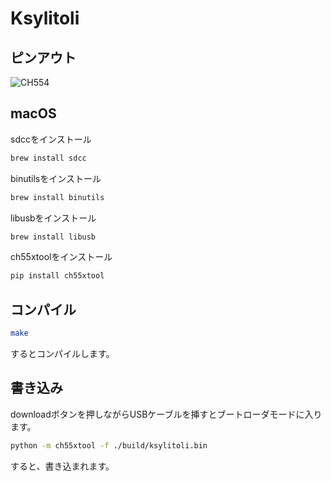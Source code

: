 # Ksylitoli
## ピンアウト
![CH554](https://user-images.githubusercontent.com/31387612/143665460-61dda03b-befd-42e3-a19b-f7cb1ce404c1.jpg)
## macOS
sdccをインストール
```sh
brew install sdcc
```

binutilsをインストール
```sh
brew install binutils
```


libusbをインストール
```sh
brew install libusb
```

ch55xtoolをインストール
```sh
pip install ch55xtool
```

## コンパイル
```sh
make
```
するとコンパイルします。

## 書き込み
downloadボタンを押しながらUSBケーブルを挿すとブートローダモードに入ります。
```sh
python -m ch55xtool -f ./build/ksylitoli.bin
```
すると、書き込まれます。




